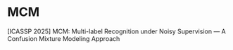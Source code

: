 # MCM
[ICASSP 2025] MCM: Multi-label Recognition under Noisy Supervision — A Confusion Mixture Modeling Approach
